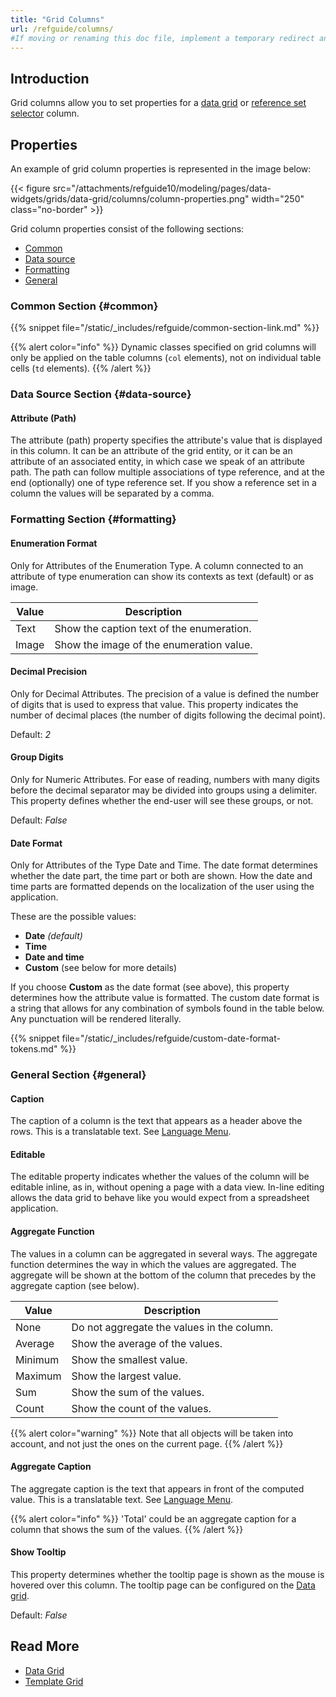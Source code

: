 ```yaml
---
title: "Grid Columns"
url: /refguide/columns/
#If moving or renaming this doc file, implement a temporary redirect and let the respective team know they should update the URL in the product. See Mapping to Products for more details.
---
```

## Introduction

Grid columns allow you to set properties for a [data grid](/refguide/data-grid/) or [reference set selector](/refguide/reference-set-selector/) column. 

## Properties

An example of grid column properties is represented in the image below: 

{{< figure src="/attachments/refguide10/modeling/pages/data-widgets/grids/data-grid/columns/column-properties.png"   width="250"  class="no-border" >}}

Grid column properties consist of the following sections:

* [Common](#common) 
* [Data source](#data-source)
* [Formatting](#formatting) 
* [General](#general)

### Common Section {#common}

{{% snippet file="/static/_includes/refguide/common-section-link.md" %}}

{{% alert color="info" %}}
Dynamic classes specified on grid columns will only be applied on the table columns (`col` elements), not on individual table cells (`td` elements).
{{% /alert %}}

### Data Source Section {#data-source}

#### Attribute (Path)

The attribute (path) property specifies the attribute's value that is displayed in this column. It can be an attribute of the grid entity, or it can be an attribute of an associated entity, in which case we speak of an attribute path. The path can follow multiple associations of type reference, and at the end (optionally) one of type reference set. If you show a reference set in a column the values will be separated by a comma.

### Formatting Section {#formatting}

#### Enumeration Format 

Only for Attributes of the Enumeration Type. A column connected to an attribute of type enumeration can show its contexts as text (default) or as image.

| Value | Description |
| --- | --- |
| Text | Show the caption text of the enumeration. |
| Image | Show the image of the enumeration value. |

#### Decimal Precision 

Only for Decimal Attributes.  The precision of a value is defined the number of digits that is used to express that value. This property indicates the number of decimal places (the number of digits following the decimal point).

Default: *2*

#### Group Digits

Only for Numeric Attributes. For ease of reading, numbers with many digits before the decimal separator may be divided into groups using a delimiter. This property defines whether the end-user will see these groups, or not.

Default: *False*

#### Date Format

Only for Attributes of the Type Date and Time. The date format determines whether the date part, the time part or both are shown. How the date and time parts are formatted depends on the localization of the user using the application.

These are the possible values:

* **Date** *(default)*
* **Time**
* **Date and time**
* **Custom** (see below for more details)

If you choose **Custom** as the date format (see above), this property determines how the attribute value is formatted. The custom date format is a string that allows for any combination of symbols found in the table below. Any punctuation will be rendered literally.

{{% snippet file="/static/_includes/refguide/custom-date-format-tokens.md" %}}

### General Section {#general}

#### Caption

The caption of a column is the text that appears as a header above the rows. This is a translatable text. See [Language Menu](/refguide/translatable-texts/).

#### Editable

The editable property indicates whether the values of the column will be editable inline, as in, without opening a page with a data view. In-line editing allows the data grid to behave like you would expect from a spreadsheet application.

#### Aggregate Function

The values in a column can be aggregated in several ways. The aggregate function determines the way in which the values are aggregated. The aggregate will be shown at the bottom of the column that precedes by the aggregate caption (see below).

| Value | Description |
| --- | --- |
| None | Do not aggregate the values in the column. |
| Average | Show the average of the values. |
| Minimum | Show the smallest value. |
| Maximum | Show the largest value. |
| Sum | Show the sum of the values. |
| Count | Show the count of the values. |

{{% alert color="warning" %}}
Note that all objects will be taken into account, and not just the ones on the current page.
{{% /alert %}}

#### Aggregate Caption

The aggregate caption is the text that appears in front of the computed value. This is a translatable text. See [Language Menu](/refguide/translatable-texts/).

{{% alert color="info" %}}
'Total' could be an aggregate caption for a column that shows the sum of the values.
{{% /alert %}}

#### Show Tooltip

This property determines whether the tooltip page is shown as the mouse is hovered over this column. The tooltip page can be configured on the [Data grid](/refguide/data-grid/).

Default: *False*

## Read More

* [Data Grid](/refguide/data-grid/)
* [Template Grid](/refguide/template-grid/)
